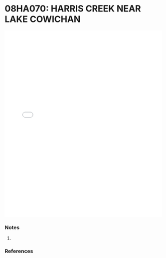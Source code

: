 # 08HA070: HARRIS CREEK NEAR LAKE COWICHAN

<iframe src="/distribution_estimation/_static/stations/08HA070_fdc.html" width="100%" height="600" frameborder="0"></iframe>

### Notes
1. 

### References


